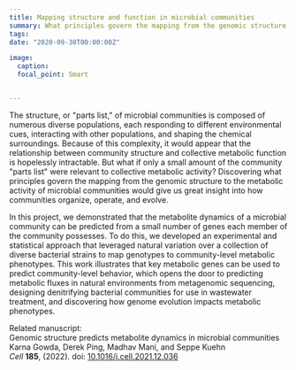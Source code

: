 ```yaml
---
title: Mapping structure and function in microbial communities
summary: What principles govern the mapping from the genomic structure to the metabolic activity of microbial communities? 
tags:
date: "2020-09-30T00:00:00Z"

image:
  caption: 
  focal_point: Smart


---
```


The structure, or "parts list," of microbial communities is composed of numerous diverse populations, each responding to different environmental cues, interacting with other populations, and shaping the chemical surroundings. Because of this complexity, it would appear that the relationship between community structure and collective metabolic function is hopelessly intractable. But what if only a small amount of the community "parts list" were relevant to collective metabolic activity? Discovering what principles govern the mapping from the genomic structure to the metabolic activity of microbial communities would give us great insight into how communities organize, operate, and evolve.

In this project, we demonstrated that the metabolite dynamics of a microbial community can be predicted from a small number of genes each member of the community possesses. To do this, we developed an experimental and statistical approach that leveraged natural variation over a collection of diverse bacterial strains to map genotypes to community-level metabolic phenotypes. This work illustrates that key metabolic genes can be used to predict community-level behavior, which opens the door to predicting metabolic fluxes in natural environments from metagenomic sequencing, designing denitrifying bacterial communities for use in wastewater treatment, and discovering how genome evolution impacts metabolic phenotypes.

Related manuscript:  
Genomic structure predicts metabolite dynamics in microbial communities  
Karna Gowda, Derek Ping, Madhav Mani, and Seppe Kuehn  
*Cell* **185**, (2022). doi: [10.1016/j.cell.2021.12.036](https://www.cell.com/cell/fulltext/S0092-8674(21)01542-7)
